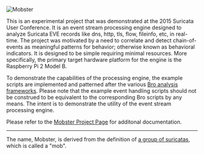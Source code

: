 ![Mobster](http://static1.squarespace.com/static/56473ab6e4b0b678b28ed199/t/564765bbe4b06b7d18ce3137/1447519676004/mobster-banner.png)

This is an experimental project that was demonstrated at the 2015 Suricata User Conference.
It is an event stream processing engine designed to analyze Suricata EVE records like dns,
http, tls, flow, fileinfo, etc, in real-time.  The project was motivated by a need to correlate
and detect chain-of-events as meaningful patterns for behavior; otherwise known as behavioral
indicators.  It is designed to be simple requiring minimal resources. More specifically,
the primary target hardware platform for the engine is the Raspberry Pi 2 Model B.

To demonstrate the capabilities of the processing engine, the example scripts are 
implemented and patterned after the various [Bro analysis frameworks](https://www.bro.org/sphinx/frameworks/).
Please note that the example event handling scripts should not be construed to be equivalent
to the corresponding Bro scripts by any means.  The intent is to demonstrate the utility
of the event stream processing engine.

Please refer to the [Mobster Project Page](http://packetchaser.org/mobster) for additonal documentation.

---

The name, Mobster, is derived from the definition of [a group of suricatas](https://en.wikipedia.org/wiki/Meerkat), 
which is called a "mob".
